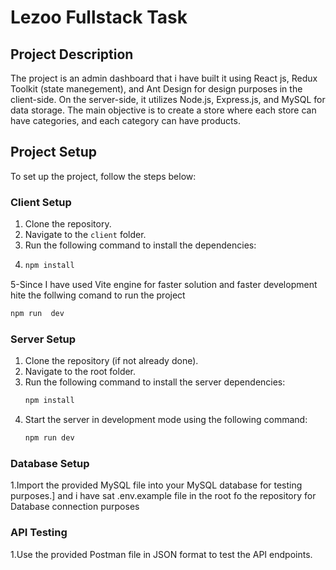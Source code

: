# Lezoo Fullstack Task

## Project Description

The project is an admin dashboard that i have built it  using React js, Redux Toolkit (state manegement), and Ant Design for design purposes                in the client-side. 
On the server-side, it utilizes Node.js, Express.js, and MySQL for data storage. The main objective is to create a store where each store can have categories, and each category can have products.



## Project Setup

To set up the project, follow the steps below:

### Client Setup

1. Clone the repository.
2. Navigate to the `client` folder.
3. Run the following command to install the dependencies:
4. 
   ```javascript
   npm install
   ```

5-Since I have used Vite engine for faster solution and faster development  hite the follwing comand to run the project 

  ```javascript
  npm run  dev
  ```

### Server Setup

1. Clone the repository (if not already done).
2. Navigate to the root folder.
3. Run the following command to install the server dependencies:
   ```javascript
   npm install
   ```
4. Start the server in development mode using the following command:
   ```javascript
   npm run dev
   ```


### Database Setup

1.Import the provided MySQL file into your MySQL database for testing purposes.]
and i have sat .env.example file in the root fo the repository for Database connection purposes 

### API Testing
1.Use the provided Postman file in JSON format to test the API endpoints.



